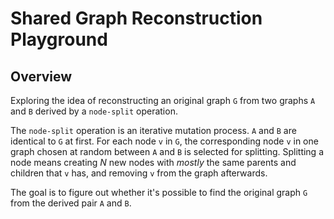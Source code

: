# Shared Graph Reconstruction Playground

## Overview
Exploring the idea of reconstructing an original graph `G` from two graphs `A` and `B` derived by a `node-split` operation.  

The `node-split` operation is an iterative mutation process. `A` and `B` are identical to `G` at first. For each node `v` in `G`, the corresponding node `v` in one graph chosen at random between `A` and `B` is selected for splitting. Splitting a node means creating *N* new nodes with *mostly* the same parents and children that `v` has, and removing `v` from the graph afterwards.  

The goal is to figure out whether it's possible to find the original graph `G` from the derived pair `A` and `B`. 
